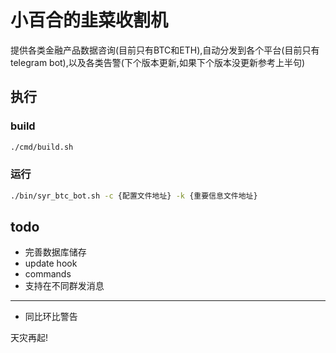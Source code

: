 # 小百合的韭菜收割机

提供各类金融产品数据咨询(目前只有BTC和ETH),自动分发到各个平台(目前只有telegram bot),以及各类告警(下个版本更新,如果下个版本没更新参考上半句)

## 执行

### build
```bash
./cmd/build.sh
```

### 运行
```bash
./bin/syr_btc_bot.sh -c {配置文件地址} -k {重要信息文件地址}
```

## todo
* 完善数据库储存
* update hook
* commands
* 支持在不同群发消息
---
* 同比环比警告

天灾再起!